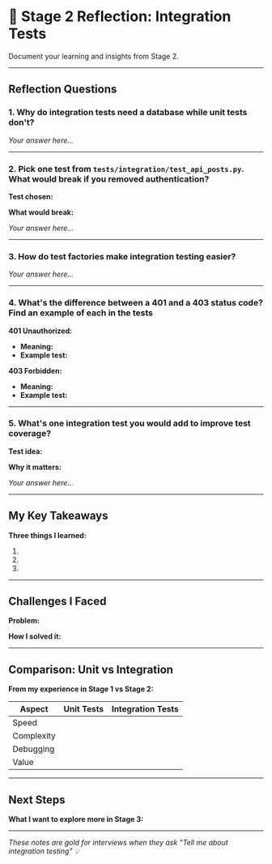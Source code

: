 # 🤔 Stage 2 Reflection: Integration Tests

Document your learning and insights from Stage 2.

---

## Reflection Questions

### 1. Why do integration tests need a database while unit tests don't?

*Your answer here...*

---

### 2. Pick one test from `tests/integration/test_api_posts.py`. What would break if you removed authentication?

**Test chosen:**

**What would break:**

*Your answer here...*

---

### 3. How do test factories make integration testing easier?

*Your answer here...*

---

### 4. What's the difference between a 401 and a 403 status code? Find an example of each in the tests

**401 Unauthorized:**

- **Meaning:**
- **Example test:**

**403 Forbidden:**

- **Meaning:**
- **Example test:**

---

### 5. What's one integration test you would add to improve test coverage?

**Test idea:**

**Why it matters:**

*Your answer here...*

---

## My Key Takeaways

**Three things I learned:**

1.
2.
3.

---

## Challenges I Faced

**Problem:**

**How I solved it:**

---

## Comparison: Unit vs Integration

**From my experience in Stage 1 vs Stage 2:**

| Aspect | Unit Tests | Integration Tests |
|--------|------------|-------------------|
| Speed | | |
| Complexity | | |
| Debugging | | |
| Value | | |

---

## Next Steps

**What I want to explore more in Stage 3:**

---

*These notes are gold for interviews when they ask "Tell me about integration testing" 💡*
